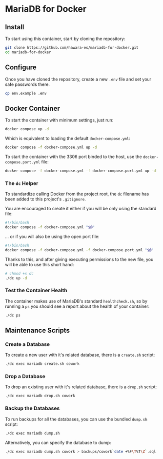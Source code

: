 # MariaDB for Docker

## Install

To start using this container, start by cloning the repository:

```bash
git clone https://github.com/hawara-es/mariadb-for-docker.git
cd mariadb-for-docker
```

## Configure

Once you have cloned the repository, create a new `.env` file and set your safe passwords there.

```bash
cp env.example .env
```

## Docker Container

To start the container with minimum settings, just run:

```bash
docker compose up -d
```

Which is equivalent to loading the default `docker-compose.yml`:

```bash
docker compose -f docker-compose.yml up -d
```

To start the container with the 3306 port binded to the host, use the `docker-compose.port.yml` file:

```bash
docker compose -f docker-compose.yml -f docker-compose.port.yml up -d
```

### The `dc` Helper

To standardize calling Docker from the project root, the `dc` filename has been added to this project's `.gitignore`.

You are encouraged to create it either if you will be only using the standard file:

```bash
#!/bin/bash
docker compose -f docker-compose.yml "$@"
```

... or if you will also be using the open port file:

```bash
#!/bin/bash
docker compose -f docker-compose.yml -f docker-compose.port.yml "$@"
```

Thanks to this, and after giving executing permissions to the new file, you will be able to use this short hand:

```bash
# chmod +x dc
./dc up -d
```

### Test the Container Health

The container makes use of MariaDB's standard `healthcheck.sh`, so by running a `ps` you should see a report about the health of your container:

```bash
./dc ps
```

## Maintenance Scripts

### Create a Database

To create a new user with it's related database, there is a `create.sh` script:

```bash
./dc exec mariadb create.sh cowork
```

### Drop a Database

To drop an existing user with it's related database, there is a `drop.sh` script:

```bash
./dc exec mariadb drop.sh cowork
```

### Backup the Databases

To run backups for all the databases, you can use the bundled `dump.sh` script:

```bash
./dc exec mariadb dump.sh
```

Alternatively, you can specify the database to dump:

```bash
./dc exec mariadb dump.sh cowork > backups/cowork`date +%F\T%T\Z`.sql
```
